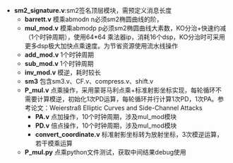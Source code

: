 - **sm2_signature.v**:sm2签名顶层模块，需预定义消息长度
  - **barrett.v**  模乘abmodn n必须sm2椭圆曲线的阶，
  - **mul_mod.v** 模乘abmodp p必须sm2椭圆曲线大素数，KO分治+快速约减（1个时钟周期），使用64*64 乘法器ip，消耗16个dsp，KO分治时可采用更多dsp极大加快点乘速度。为节省资源使用流水线操作
  - **add_mod.v**  1个时钟周期
  - **sub_mod.v** 1个时钟周期
  - **inv_mod.v**  模逆，耗时较长
  - **sm3**  包含sm3.v、CF.v、compress.v、shift.v
  - **P_mul.v** 点乘操作，采用蒙哥马利点乘+标准射影坐标实现，每轮循环不需要计算模逆，初始化1次PD运算，每轮循环并行计算1次PD，1次PA。参考论文：Weierstraß Elliptic Curves and Side-Channel Attacks
    - **PA.v** 点加操作，10个时钟周期，涉及mul_mod模块
    - **PD.v** 倍点操作，10个时钟周期，涉及mul_mod模块
    - **convert_coordinate.v**  标准射影坐标转为放射坐标，3次模逆运算，若干模乘运算
  - **P_mul.py**  点乘python文件测试，获取中间结果debug使用

